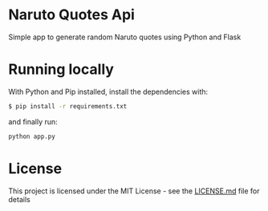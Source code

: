 Naruto Quotes Api
====================
Simple app to generate random Naruto quotes using Python and Flask

# Running locally
With Python and Pip installed, install the dependencies with:
```sh
$ pip install -r requirements.txt
```

and finally run:
```sh
python app.py

```

# License
This project is licensed under the MIT License - see the [LICENSE.md](LICENSE.md) file for details
